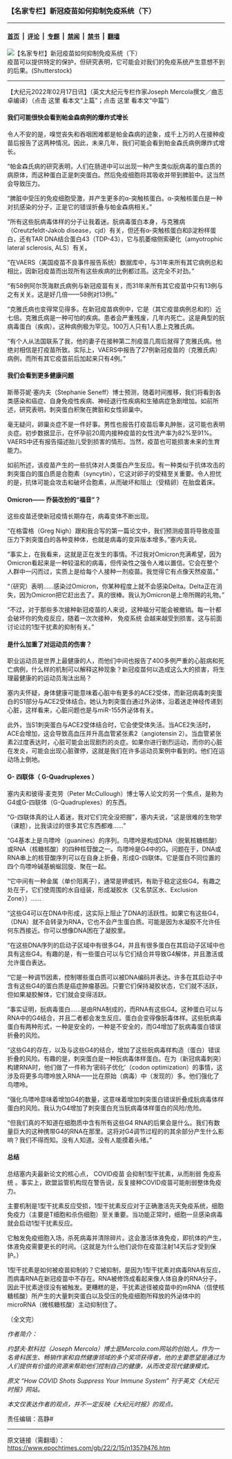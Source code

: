 ### 【名家专栏】新冠疫苗如何抑制免疫系统（下）

---

#### [首页](../../../..?n13579476) &nbsp;|&nbsp; [评论](../../../../../epoch-comment?n13579476) &nbsp;|&nbsp; [专题](../../../../../epoch-special?n13579476) &nbsp;|&nbsp; [禁闻](../../../../../epoch-news?n13579476) &nbsp;|&nbsp; [禁书](../../../../../books?n13579476) &nbsp;|&nbsp; [翻墙](https://github.com/gfw-breaker/nogfw/blob/master/README.md?n13579476)


<div><img alt="【名家专栏】新冠疫苗如何抑制免疫系统（下）" class="attachment-djy_600_400 size-djy_600_400 wp-post-image" src="https://i.epochtimes.com/assets/uploads/2022/02/id13576033-Y-shaped-protein-produced-mainly-by-plasma-cells-3d-rendering-1200x857-600x400.jpg"/>
<div class="caption">
 疫苗可以提供特定的保护，但研究表明，它可能会对我们的免疫系统产生意想不到的后果。(Shutterstock)
</div></div><hr/><div class="post_content" id="artbody" itemprop="articleBody">
 <!-- article content begin -->
 <p>
  【大纪元2022年02月17日讯】（英文大纪元专栏作家Joseph Mercola撰文／曲志卓编译）（点击
  <ok href="https://www.epochtimes.com/gb/22/2/15/n13578785.htm">
   这里
  </ok>
  看本文“上篇”；点击
  <ok href="https://www.epochtimes.com/gb/22/2/14/n13576027.htm">
   这里
  </ok>
  看本文“中篇”）
 </p>
 <h4>
  <strong>
   我们可能很快会看到帕金森病例的爆炸式增长
  </strong>
 </h4>
 <p>
  令人不安的是，嗅觉丧失和吞咽困难都是帕金森病的迹象，成千上万的人在接种疫苗后报告了这两种情况。因此，未来几年，我们可能会看到帕金森氏病例爆炸式增长。
 </p>
 <p>
  “帕金森氏病的研究表明，人们在肠道中可以出现一种产生类似朊病毒的蛋白质的病原体，而这种蛋白正是刺突蛋白。然后免疫细胞将其吸收并带到脾脏中。这当然会导致压力。
 </p>
 <p>
  “脾脏中受压的免疫细胞受激，并产生更多的α-突触核蛋白。α-突触核蛋白是一种对抗感染的分子，正是它的错误折叠与帕金森病相关。”
 </p>
 <p>
  “所有这些朊病毒体样的分子让我着迷。朊病毒蛋白本身，与克雅病（Creutzfeldt-Jakob disease，cjd）有关，但还有α-突触核蛋白和β淀粉样蛋白，还有TAR DNA结合蛋白43（TDP-43），它与肌萎缩侧索硬化（amyotrophic lateral sclerosis, ALS）有关。
 </p>
 <p>
  “在VAERS（美国疫苗不良事件报告系统）数据库中，与31年来所有其它病例总和相比，因新冠疫苗而出现所有这些疾病的比例都过高。这完全不对劲。”
 </p>
 <p>
  “有58例阿尔茨海默氏病例与新冠疫苗有关，而31年来所有其它疫苗中只有13例与之有关关。这是好几倍——58例对13例。”
 </p>
 <p>
  “克雅氏病也变得常见得多。在新冠疫苗病例中，它是（其它疫苗病例总和的）近七倍。克雅氏病是一种可怕的疾病。患者会严重残废，几年内死亡。这是典型的朊病毒蛋白（疾病）。这种病例极为罕见。100万人只有1人患上克雅氏病。
 </p>
 <p>
  “有个人从法国联系了我，他的妻子在接种第二剂疫苗几周后就得了克雅氏病。他绝对相信是打疫苗所致。实际上，VAERS中报告了27例新冠疫苗的（克雅氏病）病例，而所有其它疫苗前后加起来只有4例。”
 </p>
 <h4>
  <strong>
   我们会看到更多健康问题
  </strong>
 </h4>
 <p>
  斯蒂芬妮‧塞内夫（Stephanie Seneff）博士预测，随着时间推移，我们将看到各类感染和癌症、自身免疫性疾病、神经退行性疾病和生殖病症急剧增加。如前所述，研究表明，刺突蛋白积聚在脾脏和女性卵巢中。
 </p>
 <p>
  毫无疑问，卵巢炎症不是一件好事。男性也报告打疫苗后睾丸肿胀，这可能也表明炎症。初步数据显示，在怀孕前20周内接种疫苗的女性流产率为82%至91%。VAERS中还有报告描述胎儿受到损害的情形。当然，疫苗也可能损害未来的生育能力。
 </p>
 <p>
  如前所述，该疫苗产生的一些抗体对人类蛋白产生反应。有一种类似于抗体攻击的刺突蛋白的蛋白质是合胞素（syncytin），它这对卵子的受精至关重要。令人担忧的是，抗体可能会攻击和破坏合胞素，从而破坏和阻止（受精卵）在胎盘着床。
 </p>
 <h4>
  <strong>
   Omicron——
  </strong>
  <strong>
   乔装改扮的“福音”？
  </strong>
 </h4>
 <p>
  这些疫苗还使新冠疫情长期存在，病毒变体不断出现。
 </p>
 <p>
  “在格雷格（Greg Nigh）跟和我合写的第一篇论文中，我们预测疫苗将导致疫苗压力下刺突蛋白的各种变种体，也就是病毒的变异版本增多。”塞内夫说。
 </p>
 <p>
  “事实上，在我看来，这就是正在发生的事情。不过我对Omicron充满希望，因为Omicron看起来是一种较温和的病毒，但传染性之强令人难以置信。它会在整个人群中一闪而过，实质上是给每个人接种一剂疫苗。我觉得它有点像天然疫苗。”
 </p>
 <p>
  “（研究）表明……感染过Omicron，你某种程度上就不会感染Delta。Delta正在消失，因为Omicron把它赶出去了。真的很棒。我认为Omicron是上帝所赐的礼物。”
 </p>
 <p>
  “不过，对于那些多次接种新冠疫苗的人来说，这种福分可能会被撤销。每一针都会破坏你的免疫反应，随着一次次接种，
  <ok href="https://www.epochtimes.com/gb/tag/%E5%85%8D%E7%96%AB%E7%B3%BB%E7%BB%9F.html">
   免疫系统
  </ok>
  会越来越受到损害。这与前面讨论过的1型干扰素的抑制有关。”
 </p>
 <h4>
  <strong>
   是什么加重了对运动员的伤害？
  </strong>
 </h4>
 <p>
  职业运动员是世界上最健康的人，而他们中间也报告了400多例严重的心脏病和死亡病例，什么样的机制可以解释这种现象？新冠疫苗何以造成这么大的损害，将生理最健康的的运动员淘汰出局？
 </p>
 <p>
  塞内夫怀疑，身体健康可能意味着心脏中有更多的ACE2受体，而新冠病毒刺突蛋白的S1部分与ACE2受体结合。她认为刺突蛋白通过外泌体，沿着迷走神经传递到心脏，这样看来，心脏问题也是与miR-155外泌体有关。
 </p>
 <p>
  此外，当S1刺突蛋白与ACE2受体结合时，它会使受体失活。当ACE2失活时，ACE会增加，这会导致高血压并升高血管紧张素2（angiotensin 2）。当血管紧张素2过度表达时，心脏可能会出现剧烈的炎症。如果你进行剧烈运动，而你的心脏在发炎，可能会出现心脏骤停，这就是我们在许多运动员案例中看到的。他们在运动场上倒地。
 </p>
 <h4>
  <strong>
   G-
  </strong>
  <strong>
   四联体（
  </strong>
  <strong>
   G-Quadruplexes
  </strong>
  <strong>
   ）
  </strong>
 </h4>
 <p>
  塞内夫和彼得‧麦克劳（Peter McCullough）博士等人论文的另一个焦点，是称为G4或G-四联体（G-Quadruplexes）的东西。
 </p>
 <p>
  “G-四联体真的让人着迷，我对它们完全没把握”，塞内夫说，“这是很难的生物学（课题），比我读过的很多其它东西都难……”
 </p>
 <p>
  “G4基本上是鸟嘌呤（guanines）的序列。鸟嘌呤是构成DNA（脱氧核糖核酸）或RNA（核糖核酸）的四种核苷酸之一。鸟嘌呤是G4中的G。问题在于，DNA或RNA串上的核苷酸序列可以在自身上折叠，形成G-四联体。它是蛋白不同位置的四个鸟嘌呤碱基蜿蜒回旋、聚在一起。
 </p>
 <p>
  “它中间有一种金属（单价阳离子），通常是钾或钙，有助于稳定这些G4。有趣之处在于，它们使周围的水自组装，形成凝胶水（又名禁区水、Exclusion Zone））……
 </p>
 <p>
  “这些G4可以在DNA中形成，这实际上阻止了DNA的活跃性。如果它有这些G4，（DNA）就不会转录为RNA，它也不会产生蛋白质。可能是因为水凝胶不允许任何东西接近。你可以想像DNA困在了凝胶里。
 </p>
 <p>
  “在这些DNA序列的启动子区域中有很多G4，并且有很多蛋白在其启动子区域中也具有这些G4。有趣的是，有一些蛋白可以与它们结合并导致G4解体，并且激活或允许蛋白表达。
 </p>
 <p>
  “它是一种调节因素，控制哪些蛋白质可以被DNA编码并表达。许多在其启动子中含有这些G4的蛋白质是癌症肿瘤基因。只要它们保持凝胶状态，它们就不活跃，但如果凝胶解体，它们就会变得活跃。
 </p>
 <p>
  “事实证明，朊病毒蛋白……是由RNA制成的，而RNA有这些G4。这种蛋白可以与RNA中的G4结合，并且二者都会发生反应。蛋白会变得像朊毒体样。这些朊病毒蛋白有两种形式，一种是安全的，一种是不安全的，而G4增加了朊病毒蛋白错误折叠的风险。
 </p>
 <p>
  “这些G4的存在，以及与这些G4的结合，增加了这些朊病毒样构造（蛋白）错误折叠的风险。有趣的是，刺突蛋白是一种朊病毒体样蛋白。在为（新冠病毒刺突）构建RNA时，他们做了一件称为‘密码子优化’（codon optimization）的事情，这涉及将更多鸟嘌呤放入RNA——比在原始（病毒）中（发现的）多。他们强化了鸟嘌呤。
 </p>
 <p>
  “强化鸟嘌呤意味着增加G4的数量，这意味着增加刺突蛋白错误折叠成朊病毒体样蛋白的风险。我认为G4增加了刺突蛋白充当朊病毒体样蛋白的风险/危险。
 </p>
 <p>
  “但我们真的不知道在细胞质中含有所有这些G4 RNA的后果会是什么。我们有数量巨大的这种携带G4的RNA在那里。这将对G4调节过程的的其余部分产生什么影响？我们不得而知。没有人知道。没有人能摸着头绪。”
 </p>
 <h4>
  <strong>
   总结
  </strong>
 </h4>
 <p>
  总结塞内夫最新论文的核心点，
  <ok href="https://www.epochtimes.com/gb/tag/covid%E7%96%AB%E8%8B%97.html">
   COVID疫苗
  </ok>
  会抑制1型干扰素，从而削弱
  <ok href="https://www.epochtimes.com/gb/tag/%E5%85%8D%E7%96%AB%E7%B3%BB%E7%BB%9F.html">
   免疫系统
  </ok>
  。事实上，欧盟监管机构现在警告说，反复接种COVID疫苗可能削弱整体免疫力。
 </p>
 <p>
  主要机制是1型干扰素反应受损，1型干扰素反应对于正确激活先天免疫系统，细胞免疫力（主要是T细胞和杀伤细胞）至关重要。当功能正常时，细胞一旦感染病毒就会启动1型干扰素反应。
 </p>
 <p>
  它触发免疫细胞入场，杀死病毒并清除碎片。这会激活体液免疫，即抗体的产生，体液免疫需要更长的时间。（这就是为什么他们说你在疫苗注射14天后才受到保护。）
 </p>
 <p>
  1型干扰素是如何被疫苗抑制的？它被抑制，是因为1型干扰素对病毒RNA有反应，而病毒RNA在新冠疫苗中不存在。RNA被修饰成看起来像人体自身的RNA分子，因此干扰素途径没有被触发。更糟糕的是，干扰素途径被疫苗中的mRNA（信使核糖核酸）所产生的大量刺突蛋白以及受压的免疫细胞所释放的外泌体中的microRNA（微核糖核酸）主动抑制住了。
 </p>
 <p>
  （全文完）
 </p>
 <p>
  <em>
   作者简介：
  </em>
 </p>
 <p>
  <em>
   约瑟夫‧默科拉（Joseph Mercola）博士是Mercola.com网站的创始人。作为一名骨科医生、畅销作家和自然健康领域的多个奖项获得者，他的主要愿望是通过为人们提供有价值的资源来帮助他们控制自己的健康，从而改变现代健康模式。
  </em>
 </p>
 <p>
  <em>
   原文
   <ok href="https://www.theepochtimes.com/how-covid-shots-suppress-your-immune-system_4261662.html">
    “How COVID Shots Suppress Your Immune System”
   </ok>
   刊于英文《大纪元时报》网站。
  </em>
 </p>
 <p>
  <em>
   本文仅表达作者的观点，并不一定反映《大纪元时报》的观点。
  </em>
 </p>
 <p>
  责任编辑：高静#
 </p>
 <!-- article content end -->
 <div id="below_article_ad">
 </div>
</div>


---

原文链接（需翻墙）：https://www.epochtimes.com/gb/22/2/15/n13579476.htm